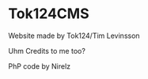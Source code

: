 Tok124CMS
=========

Website made by Tok124/Tim Levinsson

Uhm Credits to me too?

PhP code by Nirelz